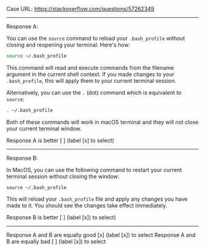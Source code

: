 Case URL: https://stackoverflow.com/questions/57262349

------
Response A:

You can use the `source` command to reload your `.bash_profile` without closing and reopening your terminal. Here's how:

```bash
source ~/.bash_profile
```

This command will read and execute commands from the filename argument in the current shell context. If you made changes to your `.bash_profile`, this will apply them to your current terminal session.

Alternatively, you can use the `.` (dot) command which is equivalent to `source`:

```bash
. ~/.bash_profile
```

Both of these commands will work in macOS terminal and they will not close your current terminal window.

Response A is better [ ] (label [x] to select)

-------
Response B:

In MacOS, you can use the following command to restart your current terminal session without closing the window:

```
source ~/.bash_profile
```

This will reload your `.bash_profile` file and apply any changes you have made to it. You should see the changes take effect immediately.

Response B is better [ ] (label [x]) to select)

-------

Response A and B are equally good [x] (label [x]) to select
Response A and B are equally bad [ ] (label [x]) to select
